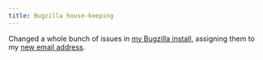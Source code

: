 ```yaml
---
title: Bugzilla house-keeping
---
```


Changed a whole bunch of issues in [my Bugzilla install](http://www.wincent.com/a/support/bugs/), assigning them to my [new email address](http://www.wincent.com/a/news/archives/2006/05/change_of_email.php).
